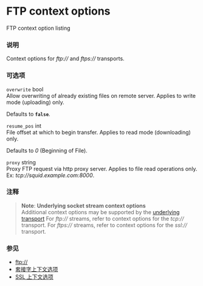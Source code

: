 FTP context options
===================

FTP context option listing

### 说明

Context options for *ftp://* and *ftps://* transports.

### 可选项

`overwrite` <span class="type">bool</span>  
Allow overwriting of already existing files on remote server. Applies to
write mode (uploading) only.

Defaults to **`false`**.

`resume_pos` <span class="type">int</span>  
File offset at which to begin transfer. Applies to read mode
(downloading) only.

Defaults to *0* (Beginning of File).

`proxy` <span class="type">string</span>  
Proxy FTP request via http proxy server. Applies to file read operations
only. Ex: *tcp://squid.example.com:8000*.

### 注释

> **Note**: **Underlying socket stream context options**  
> <span class="simpara"> Additional context options may be supported by
> the
> <a href="/transports/inet.html" class="link">underlying transport</a>
> For *ftp://* streams, refer to context options for the *tcp://*
> transport. For *ftps://* streams, refer to context options for the
> *ssl://* transport. </span>

### 参见

-   <a href="/wrappers/ftp.html" class="xref">ftp://</a>
-   <a href="/context/socket.html" class="xref">套接字上下文选项</a>
-   <a href="/context/ssl.html" class="xref">SSL 上下文选项</a>

